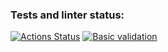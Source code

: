 ### Tests and linter status:
[![Actions Status](https://github.com/rus-yanov/java-project-72/workflows/hexlet-check/badge.svg)](https://github.com/rus-yanov/java-project-72/actions)
[![Basic validation](https://github.com/rus-yanov/java-project-72/actions/workflows/analizator-check.yml/badge.svg)](https://github.com/rus-yanov/java-project-72/actions/workflows/analizator-check.yml)
